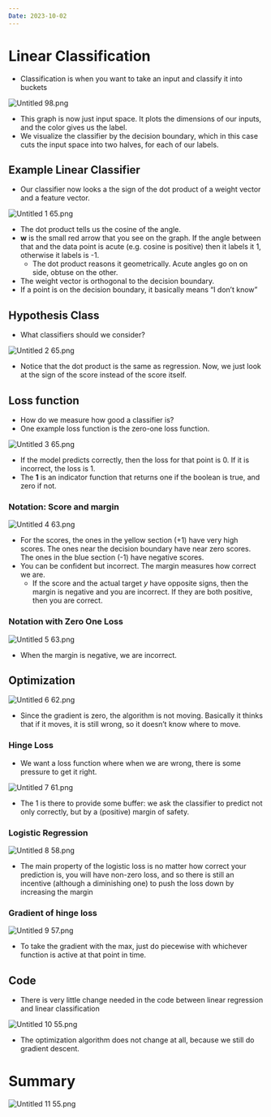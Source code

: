 ```yaml
---
Date: 2023-10-02
---
```

# Linear Classification

- Classification is when you want to take an input and classify it into buckets

![Untitled 98.png](attachments/Untitled%2098.png)

- This graph is now just input space. It plots the dimensions of our inputs, and the color gives us the label.
- We visualize the classifier by the decision boundary, which in this case cuts the input space into two halves, for each of our labels.

## Example Linear Classifier

- Our classifier now looks a the sign of the dot product of a weight vector and a feature vector.

![Untitled 1 65.png](attachments/Untitled%201%2065.png)

- The dot product tells us the cosine of the angle.
- $\mathbf w$﻿ is the small red arrow that you see on the graph. If the angle between that and the data point is acute (e.g. cosine is positive) then it labels it 1, otherwise it labels is -1.
    - The dot product reasons it geometrically. Acute angles go on on side, obtuse on the other.
- The weight vector is orthogonal to the decision boundary.
- If a point is on the decision boundary, it basically means “I don’t know”

## Hypothesis Class

- What classifiers should we consider?

![Untitled 2 65.png](attachments/Untitled%202%2065.png)

- Notice that the dot product is the same as regression. Now, we just look at the sign of the score instead of the score itself.

## Loss function

- How do we measure how good a classifier is?
- One example loss function is the zero-one loss function.

![Untitled 3 65.png](attachments/Untitled%203%2065.png)

- If the model predicts correctly, then the loss for that point is $0$﻿. If it is incorrect, the loss is $1$﻿.
- The $\mathbf 1$﻿ is an indicator function that returns one if the boolean is true, and zero if not.

### Notation: Score and margin

![Untitled 4 63.png](attachments/Untitled%204%2063.png)

- For the scores, the ones in the yellow section (+1) have very high scores. The ones near the decision boundary have near zero scores. The ones in the blue section (-1) have negative scores.
- You can be confident but incorrect. The margin measures how correct we are.
    - If the score and the actual target $y$﻿ have opposite signs, then the margin is negative and you are incorrect. If they are both positive, then you are correct.

### Notation with Zero One Loss

![Untitled 5 63.png](attachments/Untitled%205%2063.png)

- When the margin is negative, we are incorrect.

## Optimization

![Untitled 6 62.png](attachments/Untitled%206%2062.png)

- Since the gradient is zero, the algorithm is not moving. Basically it thinks that if it moves, it is still wrong, so it doesn’t know where to move.

### Hinge Loss

- We want a loss function where when we are wrong, there is some pressure to get it right.

![Untitled 7 61.png](attachments/Untitled%207%2061.png)

- The 1 is there to provide some buffer: we ask the classifier to predict not only correctly, but by a (positive) margin of safety.

### Logistic Regression

![Untitled 8 58.png](attachments/Untitled%208%2058.png)

- The main property of the logistic loss is no matter how correct your prediction is, you will have non-zero loss, and so there is still an incentive (although a diminishing one) to push the loss down by increasing the margin

### Gradient of hinge loss

![Untitled 9 57.png](attachments/Untitled%209%2057.png)

- To take the gradient with the max, just do piecewise with whichever function is active at that point in time.

## Code

- There is very little change needed in the code between linear regression and linear classification

![Untitled 10 55.png](attachments/Untitled%2010%2055.png)

- The optimization algorithm does not change at all, because we still do gradient descent.

# Summary

![Untitled 11 55.png](attachments/Untitled%2011%2055.png)